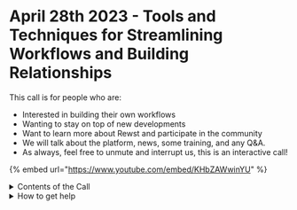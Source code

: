 # April 28th 2023 - Tools and Techniques for Streamlining Workflows and Building Relationships

This call is for people who are:

* Interested in building their own workflows
* Wanting to stay on top of new developments
* Want to learn more about Rewst and participate in the community
* We will talk about the platform, news, some training, and any Q\&A.
* As always, feel free to unmute and interrupt us, this is an interactive call!

{% embed url="https://www.youtube.com/embed/KHbZAWwinYU" %}

<details>

<summary>Contents of the Call</summary>

In this call, we covered the following:

* Nick Hagianis talks about new product updates including Multi-tenancy for Halo, Duo, SentinelOne, and OpenAI!
* Jared Brantley explains service ticket trigger workflow and text splitting to pull information and building a dynamic link to the network map for device and downstream devices.
* Brandon Pettit discusses Cluck University section of rewst.help and formalizing Rewst Foundations learning path.
* Kelvin Tegelaar uses the Options generator to create a list of clients and policies for mapping.
* Ashley Cooper presents on creating relationships in GDAP and using tools like Lighthouse Migration Tool or Sip. ​

</details>

<details>

<summary>How to get help</summary>

Resources:

* Getting Started: [https://docs.rewst.help/cluck-university/getting-started](https://docs.rewst.help/cluck-university/getting-started)
* Rewst Foundations Training: [https://docs.rewst.help/cluck-university/rewst-foundations-10x](https://docs.rewst.help/cluck-university/rewst-foundations-10x)
* Chat (Discord): [https://discord.gg/rewst](https://discord.gg/rewst)
  * Private #\{{ msp \}} channel
  * \#the-kewp
* Email to create Tickets: [the\_roc@rewst.io](mailto:the\_roc@rewst.io)

Cluck U Sign-ups:

* All 100 Series Courses are now available: [https://calendly.com/cluck-u/](https://calendly.com/cluck-u/)
* ROC AMA Calls: [https://calendly.com/cluck-u/roc-ama](https://calendly.com/cluck-u/roc-ama)

Feature + Integration Requests: [https://rewst.canny.io](https://rewst.canny.io)

</details>
